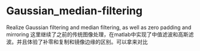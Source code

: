 # Gaussian_median-filtering
Realize Gaussian filtering and median filtering, as well as zero padding and mirroring
这里继续了之前的传统图像处理，在matlab中实现了中值滤波和高斯滤波。并且体验了补零和复制和镜像边缘的区别。可以拿来对比
